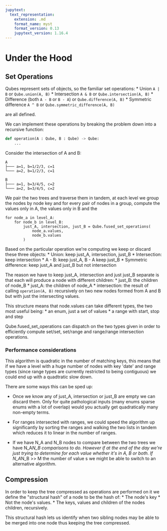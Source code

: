 ```yaml
---
jupytext:
  text_representation:
    extension: .md
    format_name: myst
    format_version: 0.13
    jupytext_version: 1.16.4
---
```

# Under the Hood

## Set Operations

Qubes represent sets of objects, so the familiar set operations:
    * Union `A | B` or `Qube.union(A, B)`
    * Intersection `A & B` or `Qube.intersection(A, B)`
    * Difference (both `A - B` or `B - A`) or `Qube.difference(A, B)`
    * Symmetric difference `A ^ B` or `Qube.symmetric_difference(A, B)`

are all defined.

We can implement these operations by breaking the problem down into a recursive function:

```python
def operation(A : Qube, B : Qube) -> Qube:
    ...
```

Consider the intersection of A and B:
```
A
├─── a=1, b=1/2/3, c=1
└─── a=2, b=1/2/3, c=1

B
├─── a=1, b=3/4/5, c=2
└─── a=2, b=3/4/5, c=2
```

We pair the two trees and traverse them in tandem, at each level we group the nodes by node key and for every pair of nodes in a group, compute the values only in A, the values only in B and the
```
for node_a in level_A:
    for node_b in level_B:
        just_A, intersection, just_B = Qube.fused_set_operations(
            node_a.values,
            node_b.values
        )
```

Based on the particular operation we're computing we keep or discard these three objects:
    * Union: keep just_A, intersection, just_B
    * Intersection: keep intersection
    * A - B: keep just_A, B - A keep just_B
    * Symmetric difference: keep just_A and just_B but not intersection

The reason we have to keep just_A, intersection and just just_B separate is that each will produce a node with different children:
    * just_B: the children of node_B
    * just_A: the children of node_A
    * intersection: the result of calling `operation(A, B)` recursively on two new nodes formed from A and B but with just the intersecting values.

This structure means that node.values can take different types, the two most useful being:
    * an enum, just a set of values
    * a range with start, stop and step

Qube.fused_set_operations can dispatch on the two types given in order to efficiently compute set/set, set/range and range/range intersection operations.

### Performance considerations

This algorithm is quadratic in the number of matching keys, this means that if we have a level with a huge number of nodes with key 'date' and range types (since range types are currently restricted to being contiguous) we could end up with a quadtratic slow down.

There are some ways this can be sped up:

* Once we know any of just_A, intersection or just_B are empty we can discard them. Only for quite pathological inputs (many enums sparse enums with a lot of overlap) would you actually get quadratically many non-empty terms.

* For ranges intersected with ranges, we could speed the algorithm up significantly by sorting the ranges and walking the two lists in tandem which reduces it to linear in the number of ranges.

* If we have N_A and N_B nodes to compare between the two trees we have N_A*N_B comparisons to do. However if at the end of the day we're just trying to determine for each value whether it's in A, B or both. If N_A*N_B >> M the number of value s we might be able to switch to an alternative algorithm.


## Compression

In order to keep the tree compressed as operations are performed on it we define the "structural hash" of a node to be the hash of:
    * The node's key
    * Not the node's values.
    * The keys, values and children of the nodes children, recursively.

This structural hash lets us identify when two sibling nodes may be able to be merged into one node thus keeping the tree compressed.
